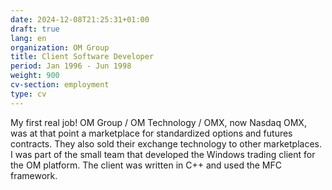 ```yaml
---
date: 2024-12-08T21:25:31+01:00
draft: true
lang: en
organization: OM Group
title: Client Software Developer
period: Jan 1996 - Jun 1998
weight: 900
cv-section: employment
type: cv
---
```


My first real job! OM Group / OM Technology / OMX, now Nasdaq OMX, was at that point a marketplace for standardized options and futures contracts. They also sold their exchange technology to other marketplaces. I was part of the small team that developed the Windows trading client for the OM platform. The client was written in C++ and used the MFC framework.
